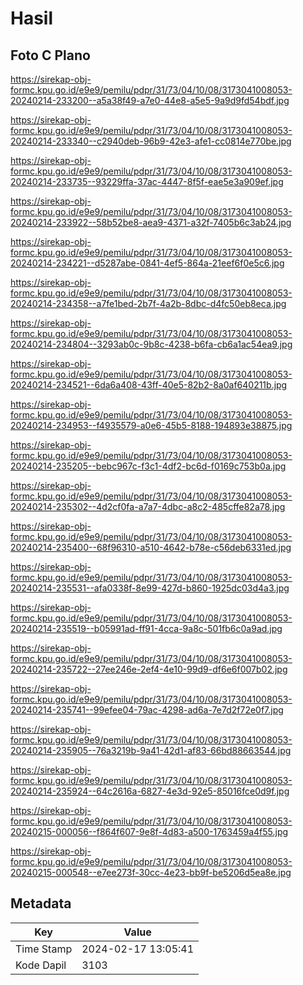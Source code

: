 # Hasil

## Foto C Plano

https://sirekap-obj-formc.kpu.go.id/e9e9/pemilu/pdpr/31/73/04/10/08/3173041008053-20240214-233200--a5a38f49-a7e0-44e8-a5e5-9a9d9fd54bdf.jpg

https://sirekap-obj-formc.kpu.go.id/e9e9/pemilu/pdpr/31/73/04/10/08/3173041008053-20240214-233340--c2940deb-96b9-42e3-afe1-cc0814e770be.jpg

https://sirekap-obj-formc.kpu.go.id/e9e9/pemilu/pdpr/31/73/04/10/08/3173041008053-20240214-233735--93229ffa-37ac-4447-8f5f-eae5e3a909ef.jpg

https://sirekap-obj-formc.kpu.go.id/e9e9/pemilu/pdpr/31/73/04/10/08/3173041008053-20240214-233922--58b52be8-aea9-4371-a32f-7405b6c3ab24.jpg

https://sirekap-obj-formc.kpu.go.id/e9e9/pemilu/pdpr/31/73/04/10/08/3173041008053-20240214-234221--d5287abe-0841-4ef5-864a-21eef6f0e5c6.jpg

https://sirekap-obj-formc.kpu.go.id/e9e9/pemilu/pdpr/31/73/04/10/08/3173041008053-20240214-234358--a7fe1bed-2b7f-4a2b-8dbc-d4fc50eb8eca.jpg

https://sirekap-obj-formc.kpu.go.id/e9e9/pemilu/pdpr/31/73/04/10/08/3173041008053-20240214-234804--3293ab0c-9b8c-4238-b6fa-cb6a1ac54ea9.jpg

https://sirekap-obj-formc.kpu.go.id/e9e9/pemilu/pdpr/31/73/04/10/08/3173041008053-20240214-234521--6da6a408-43ff-40e5-82b2-8a0af640211b.jpg

https://sirekap-obj-formc.kpu.go.id/e9e9/pemilu/pdpr/31/73/04/10/08/3173041008053-20240214-234953--f4935579-a0e6-45b5-8188-194893e38875.jpg

https://sirekap-obj-formc.kpu.go.id/e9e9/pemilu/pdpr/31/73/04/10/08/3173041008053-20240214-235205--bebc967c-f3c1-4df2-bc6d-f0169c753b0a.jpg

https://sirekap-obj-formc.kpu.go.id/e9e9/pemilu/pdpr/31/73/04/10/08/3173041008053-20240214-235302--4d2cf0fa-a7a7-4dbc-a8c2-485cffe82a78.jpg

https://sirekap-obj-formc.kpu.go.id/e9e9/pemilu/pdpr/31/73/04/10/08/3173041008053-20240214-235400--68f96310-a510-4642-b78e-c56deb6331ed.jpg

https://sirekap-obj-formc.kpu.go.id/e9e9/pemilu/pdpr/31/73/04/10/08/3173041008053-20240214-235531--afa0338f-8e99-427d-b860-1925dc03d4a3.jpg

https://sirekap-obj-formc.kpu.go.id/e9e9/pemilu/pdpr/31/73/04/10/08/3173041008053-20240214-235519--b05991ad-ff91-4cca-9a8c-501fb6c0a9ad.jpg

https://sirekap-obj-formc.kpu.go.id/e9e9/pemilu/pdpr/31/73/04/10/08/3173041008053-20240214-235722--27ee246e-2ef4-4e10-99d9-df6e6f007b02.jpg

https://sirekap-obj-formc.kpu.go.id/e9e9/pemilu/pdpr/31/73/04/10/08/3173041008053-20240214-235741--99efee04-79ac-4298-ad6a-7e7d2f72e0f7.jpg

https://sirekap-obj-formc.kpu.go.id/e9e9/pemilu/pdpr/31/73/04/10/08/3173041008053-20240214-235905--76a3219b-9a41-42d1-af83-66bd88663544.jpg

https://sirekap-obj-formc.kpu.go.id/e9e9/pemilu/pdpr/31/73/04/10/08/3173041008053-20240214-235924--64c2616a-6827-4e3d-92e5-85016fce0d9f.jpg

https://sirekap-obj-formc.kpu.go.id/e9e9/pemilu/pdpr/31/73/04/10/08/3173041008053-20240215-000056--f864f607-9e8f-4d83-a500-1763459a4f55.jpg

https://sirekap-obj-formc.kpu.go.id/e9e9/pemilu/pdpr/31/73/04/10/08/3173041008053-20240215-000548--e7ee273f-30cc-4e23-bb9f-be5206d5ea8e.jpg


## Metadata

| Key        | Value               |
| ---------- | ------------------- |
| Time Stamp | 2024-02-17 13:05:41 |
| Kode Dapil | 3103                |



